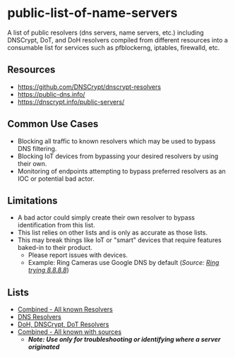 # public-list-of-name-servers
A list of public resolvers (dns servers, name servers, etc.) including DNSCrypt, DoT, and DoH resolvers compiled from different resources into a consumable list for services such as pfblockerng, iptables, firewalld, etc.

## Resources
* https://github.com/DNSCrypt/dnscrypt-resolvers
* https://public-dns.info/
* https://dnscrypt.info/public-servers/

## Common Use Cases
* Blocking all traffic to known resolvers which may be used to bypass DNS filtering.
* Blocking IoT devices from bypassing your desired resolvers by using their own.
* Monitoring of endpoints attempting to bypass preferred resolvers as an IOC or potential bad actor.

## Limitations
* A bad actor could simply create their own resolver to bypass identification from this list.
* This list relies on other lists and is only as accurate as those lists.
* This may break things like IoT or "smart" devices that require features baked-in to their product.  
  * Please report issues with devices.
  * Example: Ring Cameras use Google DNS by default (_Source: [Ring trying 8.8.8.8](https://twitter.com/healeyio/status/1335385974977691649)_)

## Lists
* [Combined - All known Resolvers](https://github.com/healey.io/public-list-of-name-servers/)
* [DNS Resolvers](https://github.com/healey.io/public-list-of-name-servers/)
* [DoH, DNSCrypt, DoT Resolvers](https://github.com/healey.io/public-list-of-name-servers/)
* [Combined - All known with sources](https://github.com/healey.io/public-list-of-name-servers/)  
  * **_Note: Use only for troubleshooting or identifying where a server originated_**
